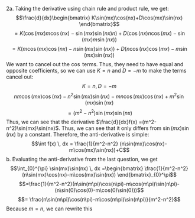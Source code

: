 2a.
Taking the derivative using chain rule and product rule, we get:
$$\frac{d}{dx}\begin{bmatrix}
K\sin(mx)\cos(nx)+D\cos(mx)\sin(nx)
\end{bmatrix}$$
$$=K(\cos(mx)m\cos(nx)-\sin(mx)\sin (nx)n)+D(\cos(nx)n\cos(mx)-\sin(mx)m\sin(nx))$$
$$=K(m\cos(mx)\cos(nx)-n\sin(mx)\sin(nx))+D(n\cos(nx)\cos(mx)-m\sin(mx)\sin(nx))$$
We want to cancel out the $\cos$ terms. Thus, they need to have equal and opposite coefficients, so we can use $K = n$ and $D = -m$ to make the terms cancel out:
$$K = n, D = -m$$
$$nm\cos(mx)\cos(nx)-n^2\sin(mx)\sin(nx)-mn\cos(mx)\cos(nx)+m^2\sin(mx)\sin(nx)$$
$$=(m^2-n^2)\sin(mx)\sin(nx)$$
Thus, we can see that the derivative  $\frac{d}{dx}f(x) =(m^2-n^2)\sin(mx)\sin(nx)$. Thus, we can see that it only differs from $\sin(mx)\sin(nx)$ by a constant. Therefore, the anti-derivative  is simple:
$$\int f(x) \, dx = \frac{1}{m^2-n^2} (n\sin(mx)\cos(nx)-m\cos(mx)\sin(nx))+C$$
b.
Evaluating the anti-derivative from the last question, we get
$$\int_{0}^{\pi} \sin(mx)\sin(nx) \, dx =\begin{bmatrix}
\frac{1}{m^2-n^2} (n\sin(mx)\cos(nx)-m\cos(mx)\sin(nx))
\end{bmatrix}_{0}^\pi$$
$$=\frac{1}{m^2-n^2}(n\sin(m\pi)\cos(n\pi)-m\cos(m\pi)\sin(n\pi)-(n\sin(0)\cos(0)-m\cos(0)\sin(0)))$$
$$= \frac{n\sin(m\pi)\cos(n\pi)-m\cos(m\pi)\sin(n\pi)}{m^2-n^2}$$
Because $m=n$, we can rewrite this 